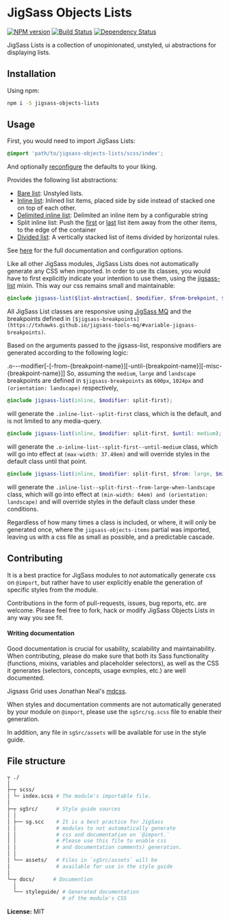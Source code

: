 # JigSass Objects Lists
[![NPM version][npm-image]][npm-url]  [![Build Status][travis-image]][travis-url] [![Dependency Status][daviddm-image]][daviddm-url]   

JigSass Lists is a collection of unopinionated, unstyled, ui abstractions for displaying lists.


## Installation

Using npm:

```sh
npm i -S jigsass-objects-lists
```


## Usage

First, you would need to import JigSass Lists:
```scss
@import 'path/to/jigsass-objects-lists/scss/index';
```
And optionally [reconfigure](https://tinyurl.com/lists-config) the defaults to your liking.

Provides the following list abstractions:

  - [Bare list](https://txhawks.github.io/jigsass-objects-lists/#bare-lists): Unstyled lists.
  - [Inline list](https://txhawks.github.io/jigsass-objects-lists/#inline-lists): Inlined list items,
    placed side by side instead of stacked one on top of each other.
  - [Delimited inline list](https://txhawks.github.io/jigsass-objects-lists/#delimited-inline-lists):
    Delimited an inline item by a configurable string
  - Split inline list: Push the [first](https://tinyurl.com/split-first) or 
    [last](https://tinyurl.com/split-last) list item away from the other items, to the edge of the container
  - [Divided list](https://txhawks.github.io/jigsass-objects-lists/#divided-lists):
    A vertically stacked list of items divided by horizontal rules.

See [here](https://txhawks.github.io/jigsass-objects-lists/) for the full documentation and 
configuration options.


Like all other JigSass modules, JigSass Lists does not automatically generate any CSS when imported.
In order to use its classes, you would have to first explicitly indicate your intention to use
them, using the [jigsass-list](https://txhawks.github.io/jigsass-objects-lists/#list-mixin) mixin.
This way our css remains small and maintainable:

```scss
@include jigsass-list($list-abstraction[, $modifier, $from-brekpoint, $until-breakpoint, $misc-breakpoint]);
```

All JigSass List classes are responsive using [JigSass MQ](https://txhawks.github.io/jigsass-tools-mq/) 
and the breakpoints defined in 
`[$jigsass-breakpoints](https://txhawks.github.io/jigsass-tools-mq/#variable-jigsass-breakpoints)`.

Based on the arguments passed to the jigsass-list, responsive modifiers are generated according 
to the following logic:

.o-<list-abstraction>--modifier[-[-from-{breakpoint-name}][-until-{breakpoint-name}][-misc-{breakpoint-name}]]
So, assuming the `medium`, `large` and `landscape` breakpoints are defined in `$jigsass-breakpoints` 
as `600px`, `1024px` and `(orientation: landscape)` respectively,

```scss
@include jigsass-list(inline, $modifier: split-first);
```
will generate the `.inline-list--split-first` class, which is the default, and is not limited to any media-query.

```scss
@include jigsass-list(inline, $modifier: split-first, $until: medium);
```

will generate the `.o-inline-list--split-first--until-medium` class, which will go into effect at 
`(max-width: 37.49em)` and will override styles in the default class until that point.

```scss
@include jigsass-list(inline, $modifier: split-first, $from: large, $misc: landscape);
```

will generate the `.inline-list--split-first--from-large-when-landscape` class, which will go into 
effect at `(min-width: 64em) and (orientation: landscape)` and will override styles in the default 
class under these  conditions.

Regardless of how many times a class is included, or where, it will only be generated once, 
where the `jigsass-objects-items` partial was imported, leaving us with a css file as small 
as possible, and a predictable cascade.


## Contributing

It is a best practice for JigSass modules to *not* automatically generate css on `@import`, but 
rather have to user explicitly enable the generation of specific styles from the module.

Contributions in the form of pull-requests, issues, bug reports, etc. are welcome.
Please feel free to fork, hack or modify JigSass Objects Lists in any way you see fit.


#### Writing documentation

Good documentation is crucial for usability, scalability and maintainability. When 
contributing, please do make sure that both its Sass functionality (functions, mixins, 
variables and placeholder selectors), as well as the CSS it generates (selectors, 
concepts, usage exmples, etc.) are well documented.

Jigsass Grid uses Jonathan Neal's [mdcss](//github.com/jonathantneal/mdcss).

When styles and documentation comments are not automatically generated by your module on `@import`,
please use the `sgSrc/sg.scss` file to enable their generation.

In addition, any file in `sgSrc/assets` will be available for use in the style guide.

## File structure
```bash
┬ ./
│
├─┬ scss/ 
│ └─ index.scss # The module's importable file.
│
├─┬ sgSrc/      # Style guide sources
│ │
│ ├── sg.scc    # It is a best practice for JigSass 
│ │             # modules to not automatically generate 
│ │             # css and documentation on `@import.` 
│ │             # Please use this file to enable css
│ │             # and documentation comments) generation.
│ │
│ └── assets/   # Files in `sgSrc/assets` will be 
│               # available for use in the style guide
│
└─┬ docs/      # Documention
  │
  └── styleguide/ # Generated documentation 
                  # of the module's CSS
```

**License:** MIT



[npm-image]: https://badge.fury.io/js/jigsass-objects-lists.svg
[npm-url]: https://npmjs.org/package/jigsass-objects-lists

[travis-image]: https://travis-ci.org/TxHawks/jigsass-objects-lists.svg?branch=master
[travis-url]: https://travis-ci.org/TxHawks/jigsass-objects-lists
[daviddm-image]: https://david-dm.org/TxHawks/jigsass-objects-lists.svg?theme=shields.io
[daviddm-url]: https://david-dm.org/TxHawks/jigsass-objects-lists
